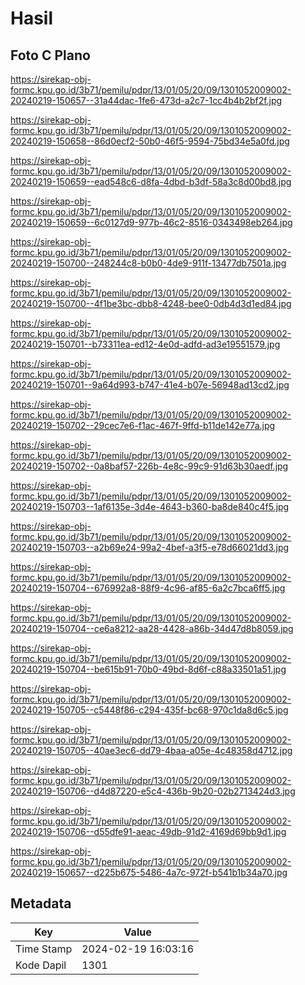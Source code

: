 # Hasil

## Foto C Plano

https://sirekap-obj-formc.kpu.go.id/3b71/pemilu/pdpr/13/01/05/20/09/1301052009002-20240219-150657--31a44dac-1fe6-473d-a2c7-1cc4b4b2bf2f.jpg

https://sirekap-obj-formc.kpu.go.id/3b71/pemilu/pdpr/13/01/05/20/09/1301052009002-20240219-150658--86d0ecf2-50b0-46f5-9594-75bd34e5a0fd.jpg

https://sirekap-obj-formc.kpu.go.id/3b71/pemilu/pdpr/13/01/05/20/09/1301052009002-20240219-150659--ead548c6-d8fa-4dbd-b3df-58a3c8d00bd8.jpg

https://sirekap-obj-formc.kpu.go.id/3b71/pemilu/pdpr/13/01/05/20/09/1301052009002-20240219-150659--6c0127d9-977b-46c2-8516-0343498eb264.jpg

https://sirekap-obj-formc.kpu.go.id/3b71/pemilu/pdpr/13/01/05/20/09/1301052009002-20240219-150700--248244c8-b0b0-4de9-911f-13477db7501a.jpg

https://sirekap-obj-formc.kpu.go.id/3b71/pemilu/pdpr/13/01/05/20/09/1301052009002-20240219-150700--4f1be3bc-dbb8-4248-bee0-0db4d3d1ed84.jpg

https://sirekap-obj-formc.kpu.go.id/3b71/pemilu/pdpr/13/01/05/20/09/1301052009002-20240219-150701--b73311ea-ed12-4e0d-adfd-ad3e19551579.jpg

https://sirekap-obj-formc.kpu.go.id/3b71/pemilu/pdpr/13/01/05/20/09/1301052009002-20240219-150701--9a64d993-b747-41e4-b07e-56948ad13cd2.jpg

https://sirekap-obj-formc.kpu.go.id/3b71/pemilu/pdpr/13/01/05/20/09/1301052009002-20240219-150702--29cec7e6-f1ac-467f-9ffd-b11de142e77a.jpg

https://sirekap-obj-formc.kpu.go.id/3b71/pemilu/pdpr/13/01/05/20/09/1301052009002-20240219-150702--0a8baf57-226b-4e8c-99c9-91d63b30aedf.jpg

https://sirekap-obj-formc.kpu.go.id/3b71/pemilu/pdpr/13/01/05/20/09/1301052009002-20240219-150703--1af6135e-3d4e-4643-b360-ba8de840c4f5.jpg

https://sirekap-obj-formc.kpu.go.id/3b71/pemilu/pdpr/13/01/05/20/09/1301052009002-20240219-150703--a2b69e24-99a2-4bef-a3f5-e78d66021dd3.jpg

https://sirekap-obj-formc.kpu.go.id/3b71/pemilu/pdpr/13/01/05/20/09/1301052009002-20240219-150704--676992a8-88f9-4c96-af85-6a2c7bca6ff5.jpg

https://sirekap-obj-formc.kpu.go.id/3b71/pemilu/pdpr/13/01/05/20/09/1301052009002-20240219-150704--ce6a8212-aa28-4428-a86b-34d47d8b8059.jpg

https://sirekap-obj-formc.kpu.go.id/3b71/pemilu/pdpr/13/01/05/20/09/1301052009002-20240219-150704--be615b91-70b0-49bd-8d6f-c88a33501a51.jpg

https://sirekap-obj-formc.kpu.go.id/3b71/pemilu/pdpr/13/01/05/20/09/1301052009002-20240219-150705--c5448f86-c294-435f-bc68-970c1da8d6c5.jpg

https://sirekap-obj-formc.kpu.go.id/3b71/pemilu/pdpr/13/01/05/20/09/1301052009002-20240219-150705--40ae3ec6-dd79-4baa-a05e-4c48358d4712.jpg

https://sirekap-obj-formc.kpu.go.id/3b71/pemilu/pdpr/13/01/05/20/09/1301052009002-20240219-150706--d4d87220-e5c4-436b-9b20-02b2713424d3.jpg

https://sirekap-obj-formc.kpu.go.id/3b71/pemilu/pdpr/13/01/05/20/09/1301052009002-20240219-150706--d55dfe91-aeac-49db-91d2-4169d69bb9d1.jpg

https://sirekap-obj-formc.kpu.go.id/3b71/pemilu/pdpr/13/01/05/20/09/1301052009002-20240219-150657--d225b675-5486-4a7c-972f-b541b1b34a70.jpg


## Metadata

| Key        | Value               |
| ---------- | ------------------- |
| Time Stamp | 2024-02-19 16:03:16 |
| Kode Dapil | 1301                |



